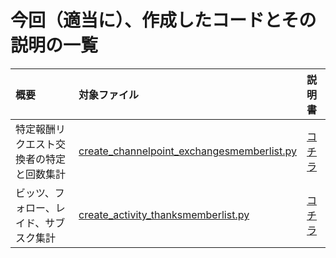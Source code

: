 # 今回（適当に）、作成したコードとその説明の一覧

| 概要 | 対象ファイル | 説明書 | 
| :- | :- |  :- | 
| 特定報酬リクエスト交換者の特定と回数集計 | [create_channelpoint_exchangesmemberlist.py](https://github.com/keiitichan/twitch/blob/main/code/create_channelpoint_exchangesmemberlist.py) | [コチラ](https://github.com/keiitichan/twitch/blob/main/code/create_channelpoint_exchangesmemberlist.md) |
| ビッツ、フォロー、レイド、サブスク集計 | [create_activity_thanksmemberlist.py](https://github.com/keiitichan/twitch/blob/main/code/create_activity_thanksmemberlist.py) | [コチラ](https://github.com/keiitichan/twitch/blob/main/code/create_activity_thanksmemberlist.md) |
